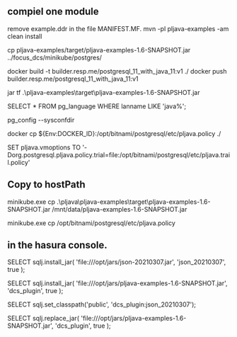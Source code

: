 ## compiel one module

remove example.ddr in the file MANIFEST.MF.
mvn -pl pljava-examples -am clean install

cp pljava-examples/target/pljava-examples-1.6-SNAPSHOT.jar ../focus_dcs/minikube/postgres/

docker build -t builder.resp.me/postgresql_11_with_java_11:v1 ./
docker push builder.resp.me/postgresql_11_with_java_11:v1

jar tf .\pljava-examples\target\pljava-examples-1.6-SNAPSHOT.jar

SELECT * FROM pg_language WHERE lanname LIKE 'java%';

pg_config --sysconfdir

docker cp ${Env:DOCKER_ID}:/opt/bitnami/postgresql/etc/pljava.policy ./

SET pljava.vmoptions TO '-Dorg.postgresql.pljava.policy.trial=file:/opt/bitnami/postgresql/etc/pljava.trail.policy'

## Copy to hostPath

minikube.exe cp .\pljava\pljava-examples\target\pljava-examples-1.6-SNAPSHOT.jar /mnt/data/pljava-examples-1.6-SNAPSHOT.jar

minikube.exe cp /opt/bitnami/postgresql/etc/pljava.policy

## in the hasura console.

SELECT sqlj.install_jar( 'file:///opt/jars/json-20210307.jar', 'json_20210307', true );

SELECT sqlj.install_jar( 'file:///opt/jars/pljava-examples-1.6-SNAPSHOT.jar', 'dcs_plugin', true );

SELECT sqlj.set_classpath('public', 'dcs_plugin:json_20210307');


SELECT sqlj.replace_jar( 'file:///opt/jars/pljava-examples-1.6-SNAPSHOT.jar', 'dcs_plugin', true );